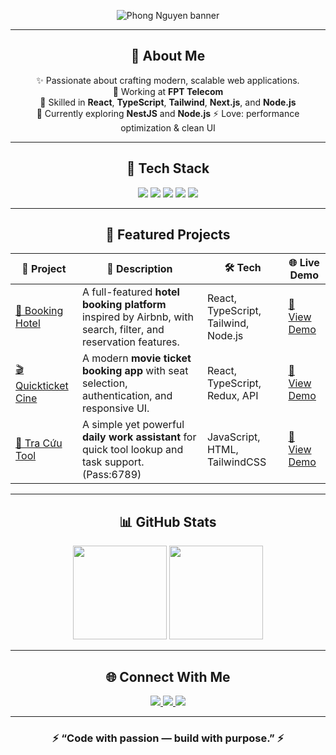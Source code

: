 <!-- Dark Neon Profile by Phong Nguyen -->

<p align="center">
  <img src="https://github.com/PhongNguyen-1992/PhongNguyen-1992/blob/main/banner.png" alt="Phong Nguyen banner" />
</p>

---

<h2 align="center">🌌 About Me</h2>

<div align="center">

✨ Passionate about crafting modern, scalable web applications.  
💼 Working at **FPT Telecom**  
🧠 Skilled in **React**, **TypeScript**, **Tailwind**, **Next.js**, and **Node.js**  
🌱 Currently exploring **NestJS** and **Node.js** 
⚡ Love: performance optimization & clean UI  

</div>

---

<h2 align="center">🧠 Tech Stack</h2>

<p align="center">
  <img src="https://img.shields.io/badge/React-0A0A0A?style=for-the-badge&logo=react&logoColor=00FFFF"/>
  <img src="https://img.shields.io/badge/Next.js-0A0A0A?style=for-the-badge&logo=nextdotjs&logoColor=00FFFF"/>
  <img src="https://img.shields.io/badge/TypeScript-0A0A0A?style=for-the-badge&logo=typescript&logoColor=00FFFF"/>
  <img src="https://img.shields.io/badge/TailwindCSS-0A0A0A?style=for-the-badge&logo=tailwind-css&logoColor=00FFFF"/>
  <img src="https://img.shields.io/badge/Node.js-0A0A0A?style=for-the-badge&logo=node.js&logoColor=00FFFF"/>
</p>

---

<h2 align="center">🚀 Featured Projects</h2>

| 🌟 Project | 🔎 Description | 🛠️ Tech | 🌐 Live Demo |
|-------------|----------------|----------|---------------|
| [🏨 Booking Hotel](https://github.com/PhongNguyen-1992/Aribnb_CSE/tree/main/AribnbCapstore) | A full-featured **hotel booking platform** inspired by Airbnb, with search, filter, and reservation features. | React, TypeScript, Tailwind, Node.js | [🔗 View Demo](https://aribnbcapstore.vercel.app](https://aribnb-cse-phong.vercel.app/Home)) |
| [🎬 Quickticket Cine](https://github.com/PhongNguyen-1992/Capstore_Type_V3) | A modern **movie ticket booking app** with seat selection, authentication, and responsive UI. | React, TypeScript, Redux, API | [🔗 View Demo]([https://capstore-type-v3.vercel.app](https://pandamovies.vercel.app/)) |
| [🧰 Tra Cứu Tool](https://github.com/PhongNguyen-1992/Tool_Tra_Cuu) | A simple yet powerful **daily work assistant** for quick tool lookup and task support.(Pass:6789) | JavaScript, HTML, TailwindCSS | [🔗 View Demo]([https://tool-tra-cuu.vercel.app](https://tool-tra-cuu.vercel.app/)) |


---

<h2 align="center">📊 GitHub Stats</h2>

<p align="center">
  <img src="https://github-readme-stats.vercel.app/api?username=PhongNguyen-1992&show_icons=true&theme=tokyonight&hide_border=true&bg_color=000000&title_color=00FFFF&icon_color=00FFFF" height="150" />
  <img src="https://github-readme-stats.vercel.app/api/top-langs/?username=PhongNguyen-1992&layout=compact&theme=tokyonight&hide_border=true&bg_color=000000&title_color=00FFFF" height="150" />
</p>

---

<h2 align="center">🌐 Connect With Me</h2>

<p align="center">
  <a href="https://www.facebook.com/phong132" target="_blank">
    <img src="https://img.shields.io/badge/Facebook-0A0A0A?style=for-the-badge&logo=facebook&logoColor=00FFFF"/>
  </a>
  <a href="#" target="_blank">
    <img src="https://img.shields.io/badge/LinkedIn-0A0A0A?style=for-the-badge&logo=linkedin&logoColor=00FFFF"/>
  </a>
  <a href="#" target="_blank">
    <img src="https://img.shields.io/badge/Portfolio-0A0A0A?style=for-the-badge&logo=vercel&logoColor=00FFFF"/>
  </a>
</p>

---

<h3 align="center">⚡ “Code with passion — build with purpose.” ⚡</h3>

